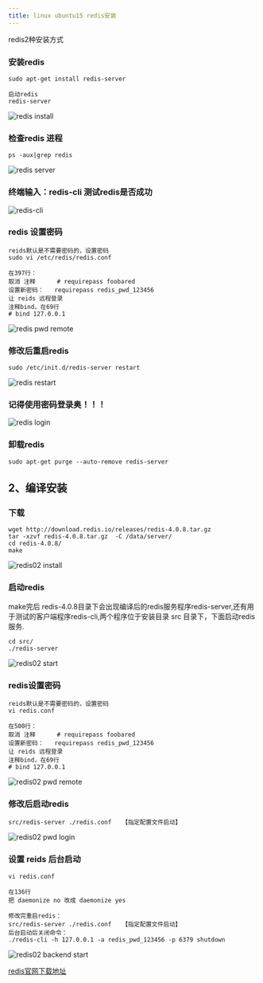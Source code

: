 ```yaml
---
title: linux ubuntu15 redis安装
---
```

redis2种安装方式

### 安装redis

```
sudo apt-get install redis-server  

启动redis
redis-server
```

![redis install](/img/linux_ubuntu_redis/redis_install.png "redis install")

### 检查redis 进程

```
ps -aux|grep redis  
```

![redis server](/img/linux_ubuntu_redis/reids_server.png "redis server")

### 终端输入：redis-cli 测试redis是否成功

![redis-cli](/img/linux_ubuntu_redis/redis_cli.png "redis-cli")

### redis 设置密码

```
reids默认是不需要密码的，设置密码
sudo vi /etc/redis/redis.conf  

在397行：   
取消 注释      # requirepass foobared  
设置新密码：   requirepass redis_pwd_123456  
让 reids 远程登录  
注释bind，在69行  
# bind 127.0.0.1  
```

 ![redis pwd remote](/img/linux_ubuntu_redis/redis_pwd_remote.png "redis pwd remote")

### 修改后重启redis

```
sudo /etc/init.d/redis-server restart  
```

![redis restart](/img/linux_ubuntu_redis/redis_restart.png  "redis restart")

### 记得使用密码登录奥！！！

![redis login](/img/linux_ubuntu_redis/redis_login.png  "redis login")

### 卸载redis

```
sudo apt-get purge --auto-remove redis-server
```



## 2、编译安装

### 下载

```
wget http://download.redis.io/releases/redis-4.0.8.tar.gz
tar -xzvf redis-4.0.8.tar.gz  -C /data/server/
cd redis-4.0.8/
make
```

![redis02 install](/img/linux_ubuntu_redis/redis02_install.png  "redis02 install")

### 启动redis
make完后 redis-4.0.8目录下会出现编译后的redis服务程序redis-server,还有用于测试的客户端程序redis-cli,两个程序位于安装目录 src 目录下，下面启动redis服务.

```
cd src/
./redis-server 
```

![redis02 start](/img/linux_ubuntu_redis/redis02_start.png  "redis02 start")

### redis设置密码

```
reids默认是不需要密码的，设置密码
vi redis.conf  

在500行：   
取消 注释      # requirepass foobared  
设置新密码：   requirepass redis_pwd_123456
让 reids 远程登录  
注释bind，在69行  
# bind 127.0.0.1  
```

 ![redis02 pwd remote](/img/linux_ubuntu_redis/redis_pwd_remote.png "redis02 pwd remote")

### 修改后启动redis

```
src/redis-server ./redis.conf   【指定配置文件启动】
```

![redis02 pwd login](/img/linux_ubuntu_redis/redis02_login.png "redis02 pwd login")

### 设置 reids 后台启动

```
vi redis.conf  

在136行
把 daemonize no 改成 daemonize yes

修改完重启redis：
src/redis-server ./redis.conf   【指定配置文件启动】
后台启动后关闭命令：
./redis-cli -h 127.0.0.1 -a redis_pwd_123456 -p 6379 shutdown
```

![redis02 backend start](/img/linux_ubuntu_redis/redis02_backend_start.png "redis02 backend start")







 [redis官网下载地址](http://download.redis.io/releases/"redis官网下载地址")













